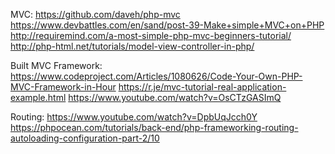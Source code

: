 MVC:
https://github.com/daveh/php-mvc
https://www.devbattles.com/en/sand/post-39-Make+simple+MVC+on+PHP
http://requiremind.com/a-most-simple-php-mvc-beginners-tutorial/
http://php-html.net/tutorials/model-view-controller-in-php/

Built MVC Framework:
https://www.codeproject.com/Articles/1080626/Code-Your-Own-PHP-MVC-Framework-in-Hour
https://r.je/mvc-tutorial-real-application-example.html
https://www.youtube.com/watch?v=OsCTzGASImQ

Routing: 
https://www.youtube.com/watch?v=DpbUqJcch0Y
https://phpocean.com/tutorials/back-end/php-frameworking-routing-autoloading-configuration-part-2/10


